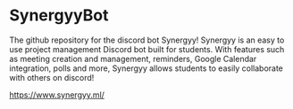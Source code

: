 # SynergyyBot

The github repository for the discord bot Synergyy! Synergyy is an easy to use project management Discord bot built for students. With features such as meeting creation and management, reminders, Google Calendar integration, polls and more, Synergyy allows students to easily collaborate with others on discord!

https://www.synergyy.ml/
